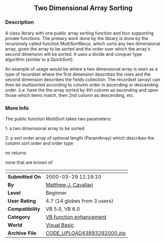 ﻿<div align="center">

## Two Dimensional Array Sorting


</div>

### Description

A class library with one public array sorting function and four supporting private functions. The primary work done by the library is done by the recursively called function MultiSortRecur, which sorts any two dimensional array, given the array to be sorted and the order over which the array's second dimension will be sorted. It uses a divide and conquer type algorithm (similar to a QuickSort).

An example of usage would be where a two dimensional array is seen as a type of recordset where the first dimension describes the rows and the second dimension describes the fields collection. The recordset (array) can then be multisorted according to column order in ascending or descending order. (i.e. have the the array sorted by 4th column as ascending and upon those which items match, then 2nd column as descending, etc.
 
### More Info
 
The public function MultiSort takes two parameters:

1: a two dimensional array to be sorted

2: a sort order array of optional length (ParamArray) which describes the column sort order and order type

no returns

none that are known of


<span>             |<span>
---                |---
**Submitted On**   |2000-03-29 11:19:10
**By**             |[Matthew J\. Cavallari](https://github.com/Planet-Source-Code/PSCIndex/blob/master/ByAuthor/matthew-j-cavallari.md)
**Level**          |Beginner
**User Rating**    |4.7 (14 globes from 3 users)
**Compatibility**  |VB 5\.0, VB 6\.0
**Category**       |[VB function enhancement](https://github.com/Planet-Source-Code/PSCIndex/blob/master/ByCategory/vb-function-enhancement__1-25.md)
**World**          |[Visual Basic](https://github.com/Planet-Source-Code/PSCIndex/blob/master/ByWorld/visual-basic.md)
**Archive File**   |[CODE\_UPLOAD43893292000\.zip](https://github.com/Planet-Source-Code/matthew-j-cavallari-two-dimensional-array-sorting__1-6883/archive/master.zip)









